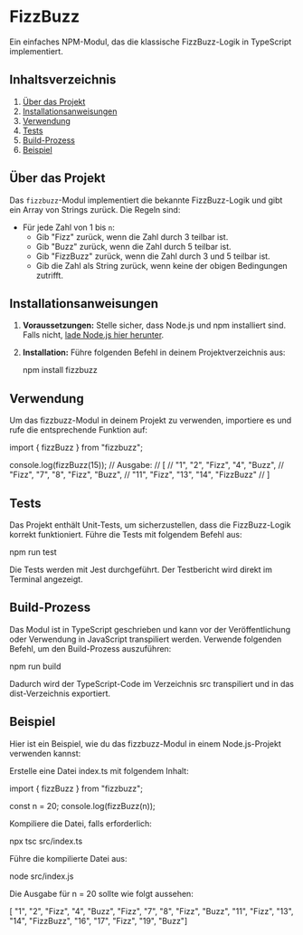 # FizzBuzz

Ein einfaches NPM-Modul, das die klassische FizzBuzz-Logik in TypeScript implementiert.

## Inhaltsverzeichnis

1. [Über das Projekt](#über-das-projekt)
2. [Installationsanweisungen](#installationsanweisungen)
3. [Verwendung](#verwendung)
4. [Tests](#tests)
5. [Build-Prozess](#build-prozess)
6. [Beispiel](#beispiel)

## Über das Projekt

Das `fizzbuzz`-Modul implementiert die bekannte FizzBuzz-Logik und gibt ein Array von Strings zurück. Die Regeln sind:

- Für jede Zahl von 1 bis `n`:
  - Gib "Fizz" zurück, wenn die Zahl durch 3 teilbar ist.
  - Gib "Buzz" zurück, wenn die Zahl durch 5 teilbar ist.
  - Gib "FizzBuzz" zurück, wenn die Zahl durch 3 und 5 teilbar ist.
  - Gib die Zahl als String zurück, wenn keine der obigen Bedingungen zutrifft.

## Installationsanweisungen

1. **Voraussetzungen:** Stelle sicher, dass Node.js und npm installiert sind. Falls nicht, [lade Node.js hier herunter](https://nodejs.org/).

2. **Installation:**
   Führe folgenden Befehl in deinem Projektverzeichnis aus:

   npm install fizzbuzz

## Verwendung
Um das fizzbuzz-Modul in deinem Projekt zu verwenden, importiere es und rufe die entsprechende Funktion auf:

import { fizzBuzz } from "fizzbuzz";

console.log(fizzBuzz(15));
// Ausgabe:
// [
//   "1", "2", "Fizz", "4", "Buzz",
//   "Fizz", "7", "8", "Fizz", "Buzz",
//   "11", "Fizz", "13", "14", "FizzBuzz"
// ]

## Tests
Das Projekt enthält Unit-Tests, um sicherzustellen, dass die FizzBuzz-Logik korrekt funktioniert. Führe die Tests mit folgendem Befehl aus:

npm run test

Die Tests werden mit Jest durchgeführt. Der Testbericht wird direkt im Terminal angezeigt.

## Build-Prozess
Das Modul ist in TypeScript geschrieben und kann vor der Veröffentlichung oder Verwendung in JavaScript transpiliert werden. Verwende folgenden Befehl, um den Build-Prozess auszuführen:

npm run build

Dadurch wird der TypeScript-Code im Verzeichnis src transpiliert und in das dist-Verzeichnis exportiert.

## Beispiel
Hier ist ein Beispiel, wie du das fizzbuzz-Modul in einem Node.js-Projekt verwenden kannst:

Erstelle eine Datei index.ts mit folgendem Inhalt:

import { fizzBuzz } from "fizzbuzz";

const n = 20;
console.log(fizzBuzz(n));

Kompiliere die Datei, falls erforderlich:

npx tsc src/index.ts

Führe die kompilierte Datei aus:

node src/index.js

Die Ausgabe für n = 20 sollte wie folgt aussehen:

[  "1", "2", "Fizz", "4", "Buzz",  "Fizz", "7", "8", "Fizz", "Buzz",  "11", "Fizz", "13", "14", "FizzBuzz",  "16", "17", "Fizz", "19", "Buzz"]
